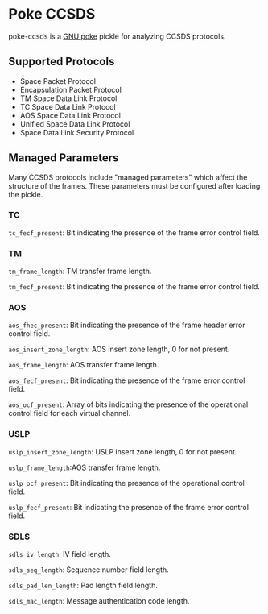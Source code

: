 # Poke CCSDS
poke-ccsds is a [GNU poke](https://www.jemarch.net/poke) pickle for analyzing
CCSDS protocols.

## Supported Protocols

* Space Packet Protocol
* Encapsulation Packet Protocol
* TM Space Data Link Protocol
* TC Space Data Link Protocol
* AOS Space Data Link Protocol
* Unified Space Data Link Protocol
* Space Data Link Security Protocol

## Managed Parameters
Many CCSDS protocols include "managed parameters" which affect the structure of
the frames.  These parameters must be configured after loading the pickle.

### TC
`tc_fecf_present`: Bit indicating the presence of the frame error control field.

### TM
`tm_frame_length`: TM transfer frame length.

`tm_fecf_present`: Bit indicating the presence of the frame error control field.

### AOS
`aos_fhec_present`: Bit indicating the presence of the frame header error
control field.

`aos_insert_zone_length`: AOS insert zone length, 0 for not present.

`aos_frame_length`: AOS transfer frame length.

`aos_fecf_present`: Bit indicating the presence of the frame error control
field.

`aos_ocf_present`: Array of bits indicating the presence of the operational
control field for each virtual channel.

### USLP
`uslp_insert_zone_length`: USLP insert zone length, 0 for not present.

`uslp_frame_length`:AOS transfer frame length.

`uslp_ocf_present`: Bit indicating the presence of the operational control
field.

`uslp_fecf_present`: Bit indicating the presence of the frame error control
field.


### SDLS
`sdls_iv_length`: IV field length.

`sdls_seq_length`: Sequence number field length.

`sdls_pad_len_length`: Pad length field length.

`sdls_mac_length`: Message authentication code length.
